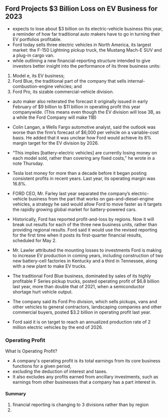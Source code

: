 ## Ford Projects $3 Billion Loss on EV Business for 2023


- expects to lose about $3 billion on its electric-vehicle business this year, a reminder of how far traditional auto makers have to go in turning their EV portfolios profitable. 
-  Ford today sells three electric vehicles in North America, its largest market: the F-150 Lightning pickup truck, the Mustang Mach-E SUV and a plug-in cargo van.
-  while outlining a new financial-reporting structure intended to give investors better insight into the performance of its three business units: 
1. Model e, its EV business;
2.  Ford Blue, the traditional part of the company that sells internal-combustion-engine vehicles; and 
3.  Ford Pro, its sizable commercial-vehicle division.
- auto maker also reiterated the forecast it originally issued in early February of $9 billion to $11 billion in operating profit this year companywide. (This means even though the EV division will lose 3B, as a while the Ford Company will make 11B)

- Colin Langan, a Wells Fargo automotive analyst, said the outlook was worse than the firm’s forecast of $6,000 per vehicle on a variable-cost basis. He added that it was unclear how Ford would achieve its 8% margin target for the EV division by 2026.
- “This implies [battery-electric vehicles] are currently losing money on each model sold, rather than covering any fixed costs,” he wrote in a note Thursday.
- Tesla lost money for more than a decade before it began posting consistent profits in recent years. Last year, its operating margin was 16.8%.
- FORD CEO, Mr. Farley last year separated the company’s electric-vehicle business from the part that works on gas-and-diesel-engine vehicles, a strategy he said would allow Ford to move faster as it targets the rapidly growing global market for battery-powered cars.
- Historically, Ford has reported profit-and-loss by regions. Now it will break out results for each of the three new business units, rather than providing regional results. Ford said it would use the revised reporting for the first time when it posts its first-quarter financial results, scheduled for May 2.

- Mr. Lawler attributed the mounting losses to investments Ford is making to increase EV production in coming years, including construction of two new battery-cell factories in Kentucky and a third in Tennessee, along with a new plant to make EV trucks. 

- The traditional Ford Blue business, dominated by sales of its highly profitable F Series pickup trucks, posted operating profit of $6.8 billion last year, more than double that of 2021, when a semiconductor shortage hurt vehicle output.

- The company said its Ford Pro division, which sells pickups, vans and other vehicles to general contractors, landscaping companies and other commercial buyers, posted $3.2 billion in operating profit last year.
- Ford said it is on target to reach an annualized production rate of 2 million electric vehicles by the end of 2026.

### Operating Profit 
What Is Operating Profit? 
- A company's operating profit is its total earnings from its core business functions for a given period, 
- excluding the deduction of interest and taxes. 
- It also excludes any profits earned from ancillary investments, such as earnings from other businesses that a company has a part interest in.



#### Summary
1. financial reporting is changing to 3 divisions rather than by region
2. 
